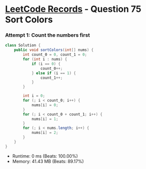 # [LeetCode Records](../../README.md) - Question 75 Sort Colors

### Attempt 1: Count the numbers first
```java
class Solution {
    public void sortColors(int[] nums) {
        int count_0 = 0, count_1 = 0;
        for (int i : nums) {
            if (i == 0) {
                count_0++;
            } else if (i == 1) {
                count_1++;
            }
        }

        int i = 0;
        for (; i < count_0; i++) {
            nums[i] = 0;
        }
        for (; i < count_0 + count_1; i++) {
            nums[i] = 1;
        }
        for (; i < nums.length; i++) {
            nums[i] = 2;
        }
    }
}
```
- Runtime: 0 ms (Beats: 100.00%)
- Memory: 41.43 MB (Beats: 89.17%)

<br>
